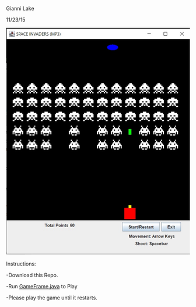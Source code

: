 Gianni Lake

11/23/15

![Plot Image](https://github.com/RazYasuke/Java-Projects/blob/main/Space%20Invaders%20Game/images/Gameplay.png)


Instructions:

   -Download this Repo.

   -Run [GameFrame.java](https://github.com/RazYasuke/Java-Projects/blob/main/Space%20Invaders%20Game/src/GameFrame.java) to Play

   -Please play the game until it restarts.